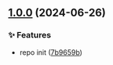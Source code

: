 ## [1.0.0](https://github.com/broij/zarrow/compare/...v1.0.0) (2024-06-26)

### ✨ Features

* repo init ([7b9659b](https://github.com/broij/zarrow/commit/7b9659b4a062b22c103e4d1d6a368d46e29c6634))
